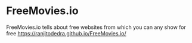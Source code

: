 # FreeMovies.io
FreeMovies.io tells about free websites from which you can any show for free
https://ranjitodedra.github.io/FreeMovies.io/
